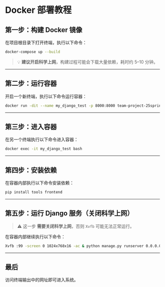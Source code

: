 # Docker 部署教程

## 第一步：构建 Docker 镜像

在项目根目录下打开终端，执行以下命令：

```bash
docker-compose up --build
```

> 💡 **建议开启科学上网**，构建过程可能会下载大量依赖，耗时约 5–10 分钟。

---

## 第二步：运行容器

开启一个新终端，执行以下命令运行容器：

```bash
docker run -dit --name my_django_test -p 8000:8000 team-project-25spring-34-web tail -f /dev/null
```

---

## 第三步：进入容器

在另一个终端执行以下命令进入容器：

```bash
docker exec -it my_django_test bash
```

---

## 第四步：安装依赖

在容器内部执行以下命令安装依赖：

```bash
pip install tools frontend
```

---

## 第五步：运行 Django 服务（关闭科学上网）

> ⚠️ 这一步 **需要关闭科学上网**，否则 `Xvfb` 可能无法正常运行。

在容器内部继续执行以下命令：

```bash
Xvfb :99 -screen 0 1024x768x16 -ac & python manage.py runserver 0.0.0.0:8000
```

---

## 最后

访问终端输出中的网址即可进入系统。
